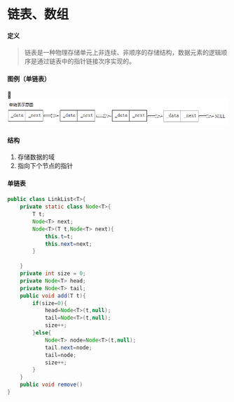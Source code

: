 # 链表、数组

#### 定义
>链表是一种物理存储单元上非连续、非顺序的存储结构，数据元素的逻辑顺序是通过链表中的指针链接次序实现的。

#### 图例（单链表）
![链表](images/danlianbiao.png)

#### 结构
1. 存储数据的域
2. 指向下个节点的指针

#### 单链表

```java
public class LinkList<T>{
    private static class Node<T>{
        T t;
        Node<T> next;
        Node<T>(T t,Node<T> next){
            this.t=t;
            this.next=next;
        }

    }
    private int size = 0;
    private Node<T> head;
    private Node<T> tail;
    public void add(T t){
        if(size=0){
            head=Node<T>(t,null);
            tail=Node<T>(t,null);
            size++;
        }else{
            Node<T> node=Node<T>(t,null);
            tail.next=node;
            tail=node;
            size++;
        }
    }
    public void remove()
}
```
